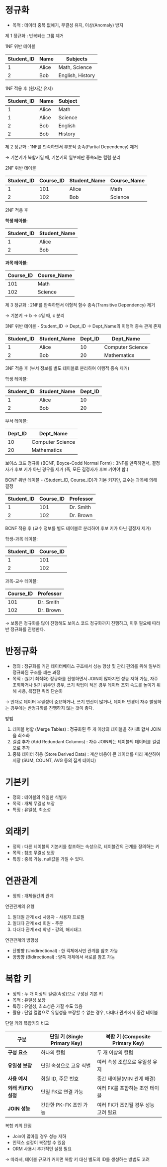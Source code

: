 # 정규화
- 목적 : 데이터 중복 없애기, 무결성 유지, 이상(Anomaly) 방지

제 1 정규화 : 반복되는 그룹 제거

1NF 위반 테이블

| Student_ID | Name | Subjects |
| --- | --- | --- |
| 1 | Alice | Math, Science |
| 2 | Bob | English, History |

1NF 적용 후 (원자값 유지)

| Student_ID | Name | Subject |
| --- | --- | --- |
| 1 | Alice | Math |
| 1 | Alice | Science |
| 2 | Bob | English |
| 2 | Bob | History |

제 2 정규화 : 1NF를 만족하면서 부분적 종속(Partial Dependency) 제거

→ 기본키가 복합키일 때, 기본키의 일부에만 종속되는 컬럼 분리

2NF 위반 테이블

| Student_ID | Course_ID | Student_Name | Course_Name |
| --- | --- | --- | --- |
| 1 | 101 | Alice | Math |
| 2 | 102 | Bob | Science |

2NF 적용 후

**학생 테이블:**

| Student_ID | Student_Name |
| --- | --- |
| 1 | Alice |
| 2 | Bob |

**과목 테이블:**

| Course_ID | Course_Name |
| --- | --- |
| 101 | Math |
| 102 | Science |

제 3 정규화 : 2NF를 만족하면서 이형적 함수 종속(Transitive Dependency) 제거

→ 기본키 → b → c일 때, c 분리

3NF 위반 테이블 - Student_ID → Dept_ID → Dept_Name의 이행적 종속 관계 존재

| Student_ID | Student_Name | Dept_ID | Dept_Name |
| --- | --- | --- | --- |
| 1 | Alice | 10 | Computer Science |
| 2 | Bob | 20 | Mathematics |

3NF 적용 후 (부서 정보를 별도 테이블로 분리하여 이행적 종속 제거)

학생 테이블:

| Student_ID | Student_Name | Dept_ID |
| --- | --- | --- |
| 1 | Alice | 10 |
| 2 | Bob | 20 |

부서 테이블:

| Dept_ID | Dept_Name |
| --- | --- |
| 10 | Computer Science |
| 20 | Mathematics |

보이스 코드 정규화 (BCNF, Boyce-Codd Normal Form) : 3NF를 만족하면서, 결정자가 후보 키가 아닌 경우를 제거 (즉, 모든 결정자가 후보 키여야 함.)

BCNF 위반 테이블 - {Student_ID, Course_ID}가 기본 키지만, 교수는 과목에 의해 결정

| Student_ID | Course_ID | Professor |
| --- | --- | --- |
| 1 | 101 | Dr. Smith |
| 2 | 102 | Dr. Brown |

BCNF 적용 후 (교수 정보를 별도 테이블로 분리하여 후보 키가 아닌 결정자 제거)

학생-과목 테이블:

| Student_ID | Course_ID |
| --- | --- |
| 1 | 101 |
| 2 | 102 |

과목-교수 테이블:

| Course_ID | Professor |
| --- | --- |
| 101 | Dr. Smith |
| 102 | Dr. Brown |

→ 보통은 정규화를 많이 진행해도 보이스 코드 정규화까지 진행하고, 이후 필요에 따라 반 정규화를 진행한다.

# 반정규화
- 정의 : 정규화를 거친 데이터베이스 구조에서 성능 향상 및 관리 편의를 위해 일부러 정규화된 구조를 깨는 과정
- 목적 : (읽기 최적화) 정규화를 진행하면서 JOIN이 많아지면 성능 저하 가능, 자주 조회하거나 읽기 위주인 경우, 쓰기 작업이 적은 경우 데이터 조회 속도를 높이기 위해 사용, 복잡한 쿼리 단순화

→ 반대로 데이터 무결성이 중요하거나, 쓰기 연산이 많거나, 데이터 변경이 자주 발생하는 경우에는 반정규화를 진행하지 않는 것이 좋다.

방법

1. 테이블 병합 (Merge Tables) : 정규화된 두 개 이상의 테이블을 하나로 합쳐 JOIN을 최소화
2. 컬럼 추가 (Add Redundant Columns) : 자주 JOIN되는 테이블의 데이터를 컬럼으로 추가
3. 중복 데이터 허용 (Store Derived Data) : 계산 비용이 큰 데이터를 미리 계산하여 저장 (SUM, COUNT, AVG 등의 집계 데이터)

# 기본키
- 정의 : 테이블의 유일한 식별자
- 목적 : 개체 무결성 보장
- 특징 : 유일성, 최소성

# 외래키
- 정의 : 다른 테이블의 기본키를 참조하는 속성으로, 테이블간의 관계를 정의하는 키
- 목적 : 참조 무결성 보장
- 특징 : 중복 가능, null값을 가질 수 있다.

# 연관관계
- 정의 : 개체들간의 관계

연관관계의 유형

1. 일대일 관계 ex) 사용자 - 사용자 프로필
2. 일대다 관계 ex) 회원 - 주문
3. 다대다 관계 ex) 학생 - 강의, 해시태그

연관관계의 방향성

- 단방향 (Unidirectional) : 한 객체에서만 관계를 참조 가능
- 양방향 (Bidirectional) : 양쪽 개체에서 서로를 참조 가능

# 복합 키
- 정의 : 두 개 이상의 컬럼(속성)으로 구성된 기본 키
- 목적 : 유일성 보장
- 특징 : 유일성, 최소성은 가질 수도 있음
- 활용 : 단일 컬럼으로 유일성을 보장할 수 없는 경우, 다대다 관계에서 중간 테이블

 

단일 키와 복합키의 비교

| **구분** | **단일 키 (Single Primary Key)** | **복합 키 (Composite Primary Key)** |
| --- | --- | --- |
| **구성 요소** | 하나의 컬럼 | 두 개 이상의 컬럼 |
| **유일성 보장** | 단일 속성으로 고유 식별 | 여러 속성 조합으로 유일성 유지 |
| **사용 예시** | 회원 ID, 주문 번호 | 중간 테이블(M:N 관계 해결) |
| **외래 키(FK) 설정** | 단일 FK로 연결 가능 | 여러 FK를 포함하는 조인 테이블 |
| **JOIN 성능** | 간단한 PK-FK 조인 가능 | 여러 FK가 조인될 경우 성능 고려 필요 |

복합 키의 단점

- Join이 많아질 경우 성능 저하
- 인덱스 설정이 복잡할 수 있음
- ORM 사용시 추가적인 설정 필요

→ 따라서, 테이블 규모가 커지면 복합 키 대신 별도의 ID를 생성하는 방법도 고려
